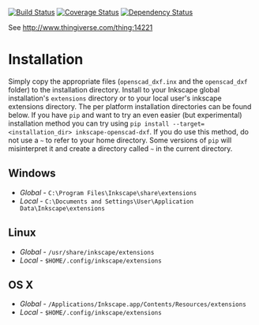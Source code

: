 [![Build Status](https://travis-ci.org/brad/Inkscape-OpenSCAD-DXF-Export.svg?branch=master)](https://travis-ci.org/brad/Inkscape-OpenSCAD-DXF-Export) [![Coverage Status](https://coveralls.io/repos/brad/Inkscape-OpenSCAD-DXF-Export/badge.svg?branch=master)](https://coveralls.io/r/brad/Inkscape-OpenSCAD-DXF-Export?branch=master) [![Dependency Status](https://www.versioneye.com/user/projects/5562cdd13664660019180100/badge.svg?style=flat)](https://www.versioneye.com/user/projects/5562cdd13664660019180100)

See http://www.thingiverse.com/thing:14221

Installation
============

Simply copy the appropriate files (`openscad_dxf.inx` and the `openscad_dxf` folder)
to the installation directory. Install to your Inkscape global installation's `extensions`
directory or to your local user's inkscape extensions directory. The per platform
installation directories can be found below. If you have `pip` and want to try an
even easier (but experimental) installation method you can try using
`pip install --target=<installation_dir> inkscape-openscad-dxf`. If you do use
this method, do not use a `~` to refer to your home directory. Some versions of
`pip` will misinterpret it and create a directory called `~` in the current
directory.

Windows
-------
 * *Global* - `C:\Program Files\Inkscape\share\extensions`
 * *Local* - `C:\Documents and Settings\User\Application Data\Inkscape\extensions`

Linux
-----
  * *Global* - `/usr/share/inkscape/extensions`
  * *Local* - `$HOME/.config/inkscape/extensions`

OS X
-----
  * *Global* - `/Applications/Inkscape.app/Contents/Resources/extensions`
  * *Local* - `$HOME/.config/inkscape/extensions`

